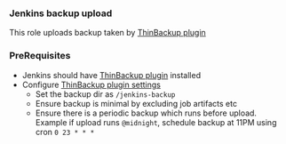 ### Jenkins backup upload

This role uploads backup taken by [ThinBackup plugin](https://plugins.jenkins.io/thinBackup)


### PreRequisites

* Jenkins should have [ThinBackup plugin](https://plugins.jenkins.io/thinBackup) installed
* Configure [ThinBackup plugin settings](https://ci.server/jenkins/thinBackup/backupsettings)
	* Set the backup dir as `/jenkins-backup`
	* Ensure backup is minimal by excluding job artifacts etc
	* Ensure there is a periodic backup which runs before upload. Example if upload runs `@midnight`, schedule backup at 11PM using cron `0 23 * * *`